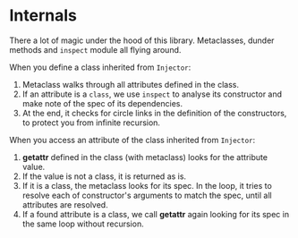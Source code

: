 # Internals

There a lot of magic under the hood of this library. Metaclasses, dunder
methods and `inspect` module all flying around.

When you define a class inherited from `Injector`:

1. Metaclass walks through all attributes defined in the class.
2. If an attribute is a `class`, we use `inspect` to analyse its
   constructor and make note of the spec of its dependencies.
3. At the end, it checks for circle links in the definition of the
   constructors, to protect you from infinite recursion.

When you access an attribute of the class inherited from `Injector`:

1. **getattr** defined in the class (with metaclass) looks for the attribute value.
2. If the value is not a class, it is returned as is.
3. If it is a class, the metaclass looks for its spec. In the loop, it tries to
   resolve each of constructor's arguments to match the spec, until all attributes
   are resolved.
4. If a found attribute is a class, we call **getattr** again looking for its spec
   in the same loop without recursion.
